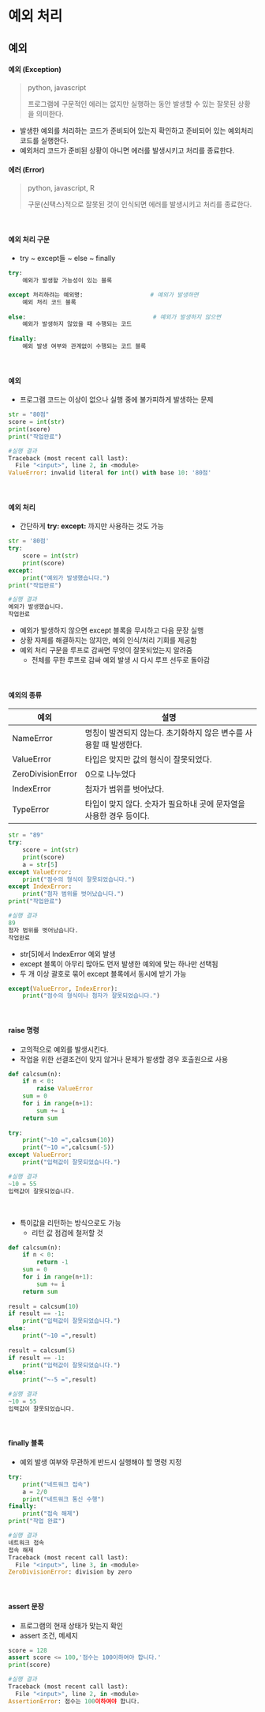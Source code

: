 # 예외 처리

## 예외

#### 예외 (Exception)

>python, javascript
>
>프로그램에 구문적인 에러는 없지만 실행하는 동안 발생할 수 있는 잘못된 상황을 의미한다.

* 발생한 예외를 처리하는 코드가 준비되어 있는지 확인하고 준비되어 있는 예외처리 코드를 실행한다.
* 예외처리 코드가 준비된 상황이 아니면 에러를 발생시키고 처리를 종료한다.

#### 에러 (Error)

>python, javascript, R
>
>구문(신택스)적으로 잘못된 것이 인식되면 에러를 발생시키고 처리를 종료한다.

<br>

#### 예외 처리 구문

* try ~ except들 ~ else ~ finally

```python
try:
	예외가 발생할 가능성이 있는 블록

except 처리하려는 예외명:					# 예외가 발생하면
	예외 처리 코드 블록
	
else:									 # 예외가 발생하지 않으면
	예외가 발생하지 않았을 때 수행되는 코드
	
finally:
	예외 발생 여부와 관계없이 수행되는 코드 블록
```

<br>

#### 예외

* 프로그램 코드는 이상이 없으나 실행 중에 불가피하게 발생하는 문제

```python
str = "80점"
score = int(str)
print(score)
print("작업완료")

#실행 결과
Traceback (most recent call last):
  File "<input>", line 2, in <module>
ValueError: invalid literal for int() with base 10: '80점'

```

<br>

#### 예외 처리

* 간단하게 **try: except:** 까지만 사용하는 것도 가능

```python
str = '80점'
try:
	score = int(str)
	print(score)
except:
	print("예외가 발생했습니다.")
print("작업완료")

#실행 결과
예외가 발생했습니다.
작업완료
```

* 예외가 발생하지 않으면 except 블록을 무시하고 다음 문장 실행
* 상황 자체를 해결하지는 않지만, 예외 인식/처리 기회를 제공함
* 예외 처리 구문을 루프로 감싸면 무엇이 잘못되었는지 알려줌
  * 전체를 무한 루프로 감싸 예외 발생 시 다시 루프 선두로 돌아감

<br>

#### 예외의 종류

| 예외              | 설명                                                         |
| ----------------- | ------------------------------------------------------------ |
| NameError         | 명칭이 발견되지 않는다. 초기화하지 않은 변수를 사용할 때 발생한다. |
| ValueError        | 타입은 맞지만 값의 형식이 잘못되었다.                        |
| ZeroDivisionError | 0으로 나누었다                                               |
| IndexError        | 첨자가 범위를 벗어났다.                                      |
| TypeError         | 타입이 맞지 않다. 숫자가 필요하내 곳에 문자열을 사용한 경우 등이다. |

```python
str = "89"
try:
	score = int(str)
	print(score)
	a = str[5]
except ValueError:
	print("점수의 형식이 잘못되었습니다.")
except IndexError:
	print("첨자 범위를 벗어났습니다.")
print("작업완료")

#실행 결과
89
첨자 범위를 벗어났습니다.
작업완료
```

* str[5]에서 IndexError 예외 발생
* except 블록이 아무리 많아도 먼저 발생한 예외에 맞는 하나만 선택됨
* 두 개 이상 괄호로 묶어 except 블록에서 동시에 받기 가능

```python
except(ValueError, IndexError):
	print("점수의 형식이나 첨자가 잘못되었습니다.")
```

<br>

#### raise 명령

* 고의적으로 예외를 발생시킨다.
* 작업을 위한 선결조건이 맞지 않거나 문제가 발생할 경우 호출원으로 사용

```python
def calcsum(n):
	if n < 0:
		raise ValueError
	sum = 0
	for i in range(n+1):
		sum += i
	return sum
	
try:
	print("~10 =",calcsum(10))
	print("~10 =",calcsum(-5))
except ValueError:
	print("입력값이 잘못되었습니다.")

#실행 결과
~10 = 55
입력값이 잘못되었습니다.
```

<br>

* 특이값을 리턴하는 방식으로도 가능
  * 리턴 값 점검에 철저할 것

```python
def calcsum(n):
	if n < 0:
		return -1
	sum = 0
	for i in range(n+1):
		sum += i
	return sum
	
result = calcsum(10)
if result == -1:
	print("입력값이 잘못되었습니다.")
else:
	print("~10 =",result)
	
result = calcsum(5)
if result == -1:
	print("입력값이 잘못되었습니다.")
else:
	print("~-5 =",result)

#실행 결과
~10 = 55
입력값이 잘못되었습니다.
```

<br>

#### finally 블록

* 예외 발생 여부와 무관하게 반드시 실행해야 할 명령 지정

```python
try:
	print("네트워크 접속")
	a = 2/0
	print("네트워크 통신 수행")
finally:
	print("접속 해제")
print("작업 완료")

#실행 결과
네트워크 접속
접속 해제
Traceback (most recent call last):
  File "<input>", line 3, in <module>
ZeroDivisionError: division by zero

```

<br>

#### assert 문장

* 프로그램의 현재 상태가 맞는지 확인
* assert 조건, 메세지

```python
score = 128
assert score <= 100,'점수는 100이하여야 합니다.'
print(score)

#실행 결과
Traceback (most recent call last):
  File "<input>", line 2, in <module>
AssertionError: 점수는 100이하여야 합니다.
```

